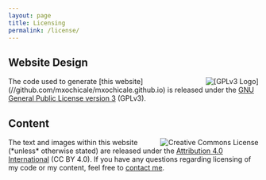 ```yaml
---
layout: page
title: Licensing
permalink: /license/
---
```


<h2>Website Design</h2>
<a href="//www.gnu.org/licenses/gpl-3.0.en.html">
    <img alt=" [GPLv3 Logo] " style="float: right; padding-left: 1em;"
    src="//www.gnu.org/graphics/gplv3-127x51.png" />
</a>
The code used to generate [this website](//github.com/mxochicale/mxochicale.github.io) is 
released under the <a href="//www.gnu.org/licenses/gpl-3.0.en.html">GNU General Public License version 3</a> (GPLv3).

<h2>Content</h2>
<a rel="license" href="http://creativecommons.org/licenses/by/4.0/">
    <img alt="Creative Commons License" style="float: right; padding-left: 1em;" 
    src="https://i.creativecommons.org/l/by/4.0/88x31.png" />
</a>
The text and images within this website (*unless* otherwise stated) are released under the 
<a href="http://creativecommons.org/licenses/by/4.0/">Attribution 4.0 International</a> (CC BY 4.0).
If you have any questions regarding licensing of my code or my content, 
feel free to <a href="mailto:perez.xochicale@gmail.com?Subject=Licensing" target="_top">contact me</a>.

